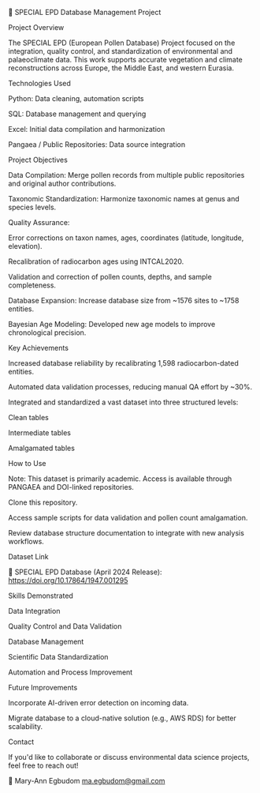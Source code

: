 🌿 SPECIAL EPD Database Management Project


Project Overview

The SPECIAL EPD (European Pollen Database) Project focused on the integration, quality control, and standardization of environmental and palaeoclimate data.
This work supports accurate vegetation and climate reconstructions across Europe, the Middle East, and western Eurasia.


Technologies Used

Python: Data cleaning, automation scripts

SQL: Database management and querying

Excel: Initial data compilation and harmonization

Pangaea / Public Repositories: Data source integration


Project Objectives

Data Compilation: Merge pollen records from multiple public repositories and original author contributions.

Taxonomic Standardization: Harmonize taxonomic names at genus and species levels.


Quality Assurance:

Error corrections on taxon names, ages, coordinates (latitude, longitude, elevation).

Recalibration of radiocarbon ages using INTCAL2020.

Validation and correction of pollen counts, depths, and sample completeness.

Database Expansion: Increase database size from ~1576 sites to ~1758 entities.

Bayesian Age Modeling: Developed new age models to improve chronological precision.


Key Achievements

Increased database reliability by recalibrating 1,598 radiocarbon-dated entities.

Automated data validation processes, reducing manual QA effort by ~30%.

Integrated and standardized a vast dataset into three structured levels:

Clean tables

Intermediate tables

Amalgamated tables


How to Use

Note: This dataset is primarily academic. Access is available through PANGAEA and DOI-linked repositories.

Clone this repository.

Access sample scripts for data validation and pollen count amalgamation.

Review database structure documentation to integrate with new analysis workflows.


Dataset Link

📂 SPECIAL EPD Database (April 2024 Release): https://doi.org/10.17864/1947.001295


Skills Demonstrated

Data Integration

Quality Control and Data Validation

Database Management

Scientific Data Standardization

Automation and Process Improvement


Future Improvements

Incorporate AI-driven error detection on incoming data.

Migrate database to a cloud-native solution (e.g., AWS RDS) for better scalability.


Contact

If you'd like to collaborate or discuss environmental data science projects, feel free to reach out!

📧 Mary-Ann Egbudom
ma.egbudom@gmail.com

